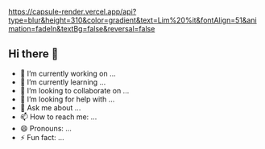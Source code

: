 

https://capsule-render.vercel.app/api?type=blur&height=310&color=gradient&text=Lim%20%it&fontAlign=51&animation=fadeIn&textBg=false&reversal=false


## Hi there 👋

- 🔭 I’m currently working on ...
- 🌱 I’m currently learning ...
- 👯 I’m looking to collaborate on ...
- 🤔 I’m looking for help with ...
- 💬 Ask me about ...
- 📫 How to reach me: ...
- 😄 Pronouns: ...
- ⚡ Fun fact: ...

